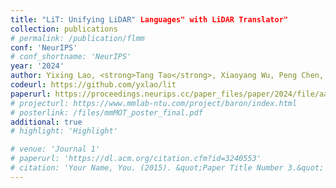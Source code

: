 ```yaml
---
title: "LiT: Unifying LiDAR" Languages" with LiDAR Translator"
collection: publications
# permalink: /publication/flmm
conf: 'NeurIPS'
# conf_shortname: 'NeurIPS'
year: '2024'
author: Yixing Lao, <strong>Tang Tao</strong>, Xiaoyang Wu, Peng Chen, Kaicheng Yu, Hengshuang Zhao	
codeurl: https://github.com/yxlao/lit
paperurl: https://proceedings.neurips.cc/paper_files/paper/2024/file/aa76025af7f8d69338c4b5ee29f66e70-Paper-Conference.pdf
# projecturl: https://www.mmlab-ntu.com/project/baron/index.html
# posterlink: /files/mmMOT_poster_final.pdf
additional: true
# highlight: 'Highlight'

# venue: 'Journal 1'
# paperurl: 'https://dl.acm.org/citation.cfm?id=3240553'
# citation: 'Your Name, You. (2015). &quot;Paper Title Number 3.&quot; <i>Journal 1</i>. 1(3).'
---
```

